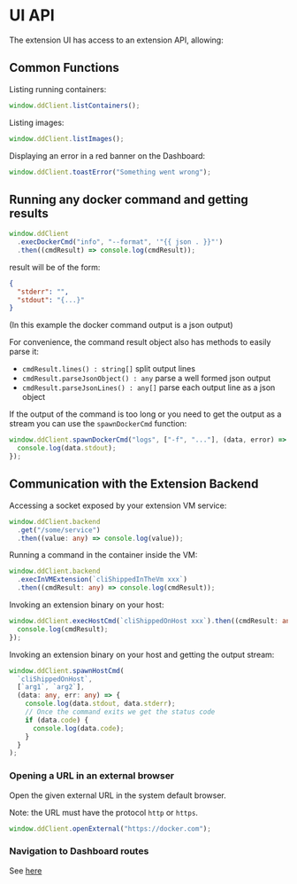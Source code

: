 # UI API

The extension UI has access to an extension API, allowing:

## Common Functions

Listing running containers:

```typescript
window.ddClient.listContainers();
```

Listing images:

```typescript
window.ddClient.listImages();
```

Displaying an error in a red banner on the Dashboard:

```typescript
window.ddClient.toastError("Something went wrong");
```

## Running any docker command and getting results

```typescript
window.ddClient
  .execDockerCmd("info", "--format", '"{{ json . }}"')
  .then((cmdResult) => console.log(cmdResult));
```

result will be of the form:

```json
{
  "stderr": "",
  "stdout": "{...}"
}
```

(In this example the docker command output is a json output)

For convenience, the command result object also has methods to easily parse it:

- `cmdResult.lines() : string[]` split output lines
- `cmdResult.parseJsonObject() : any` parse a well formed json output
- `cmdResult.parseJsonLines() : any[]` parse each output line as a json object

If the output of the command is too long or you need to get the output as a
stream you can use the `spawnDockerCmd` function:

```typescript
window.ddClient.spawnDockerCmd("logs", ["-f", "..."], (data, error) => {
  console.log(data.stdout);
});
```

## Communication with the Extension Backend

Accessing a socket exposed by your extension VM service:

```typescript
window.ddClient.backend
  .get("/some/service")
  .then((value: any) => console.log(value));
```

Running a command in the container inside the VM:

```typescript
window.ddClient.backend
  .execInVMExtension(`cliShippedInTheVm xxx`)
  .then((cmdResult: any) => console.log(cmdResult));
```

Invoking an extension binary on your host:

```typescript
window.ddClient.execHostCmd(`cliShippedOnHost xxx`).then((cmdResult: any) => {
  console.log(cmdResult);
});
```

Invoking an extension binary on your host and getting the output stream:

```typescript
window.ddClient.spawnHostCmd(
  `cliShippedOnHost`,
  [`arg1`, `arg2`],
  (data: any, err: any) => {
    console.log(data.stdout, data.stderr);
    // Once the command exits we get the status code
    if (data.code) {
      console.log(data.code);
    }
  }
);
```

### Opening a URL in an external browser

Open the given external URL in the system default browser.

Note: the URL must have the protocol `http` or `https`.

```typescript
window.ddClient.openExternal("https://docker.com");
```

### Navigation to Dashboard routes

See [here](dashboard-routes-navigation.md)
